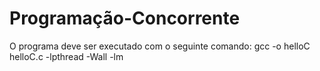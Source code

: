 # Programação-Concorrente

O programa deve ser executado com o seguinte comando: gcc -o helloC helloC.c -lpthread -Wall -lm
